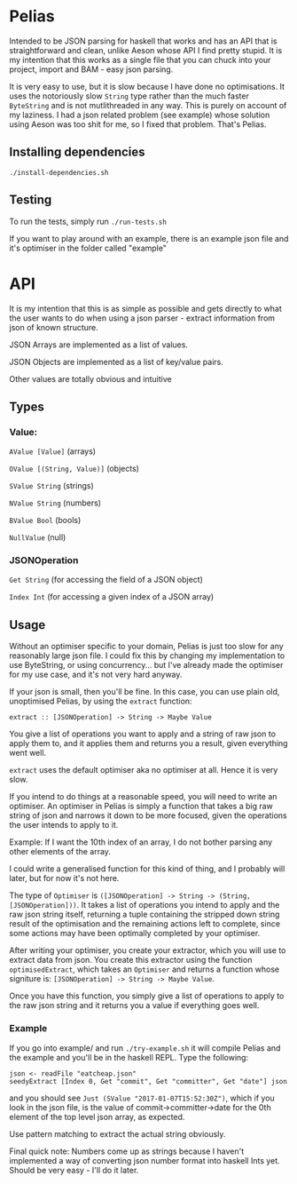 # Pelias

Intended to be JSON parsing for haskell that works and has an API that is straightforward and clean, unlike Aeson whose API I find pretty stupid.
It is my intention that this works as a single file that you can chuck into your project, import and BAM - easy json parsing.

It is very easy to use, but it is slow because I have done no optimisations. It uses the notoriously slow `String` type rather than the much faster `ByteString` and is not mutlithreaded in any way. This is purely on account of my laziness. I had a json related problem (see example) whose solution using Aeson was too shit for me, so I fixed that problem. That's Pelias.

## Installing dependencies

```
./install-dependencies.sh
```

## Testing

To run the tests, simply run `./run-tests.sh`

If you want to play around with an example, there is an example json file and it's optimiser in the folder called "example"

# API

It is my intention that this is as simple as possible and gets directly to
what the user wants to do when using a json parser - extract information from
json of known structure.

JSON Arrays are implemented as a list of values.

JSON Objects are implemented as a list of key/value pairs.

Other values are totally obvious and intuitive

## Types

### Value:

`AValue [Value]` (arrays)

`OValue [(String, Value)]` (objects)

`SValue String` (strings)

`NValue String` (numbers)

`BValue Bool` (bools)

`NullValue` (null)

### JSONOperation

`Get String` (for accessing the field of a JSON object)

`Index Int` (for accessing a given index of a JSON array)

## Usage

Without an optimiser specific to your domain, Pelias is just too slow for any reasonably large json file. I could fix this by changing my implementation to use ByteString, or using concurrency... but I've already made the optimiser for my use case, and it's not very hard anyway.

If your json is small, then you'll be fine. In this case, you can use plain old, unoptimised Pelias, by using the `extract` function:

`extract :: [JSONOperation] -> String -> Maybe Value`

You give a list of operations you want to apply and a string of raw json to apply them to, and it applies them and returns you a result, given everything went well.

`extract` uses the default optimiser aka no optimiser at all. Hence it is very slow.

If you intend to do things at a reasonable speed, you will need to write an optimiser. An optimiser in Pelias is simply a function that takes a big raw string of json and narrows it down to be more focused, given the operations the user intends to apply to it.

Example: If I want the 10th index of an array, I do not bother parsing any other elements of the array.

I could write a generalised function for this kind of thing, and I probably will later, but for now it's not here.

The type of `Optimiser` is `([JSONOperation] -> String -> (String, [JSONOperation]))`. It takes a list of operations you intend to apply and the raw json string itself, returning a tuple containing the stripped down string result of the optimisation and the remaining actions left to complete, since some actions may have been optimally completed by your optimiser.

After writing your optimiser, you create your extractor, which you will use to extract data from json. You create this extractor using the function `optimisedExtract`, which takes an `Optimiser` and returns a function whose signiture is: `[JSONOperation] -> String -> Maybe Value`.

Once you have this function, you simply give a list of operations to apply to the raw json string and it returns you a value if everything goes well.

### Example

If you go into example/ and run `./try-example.sh` it will compile Pelias and the example and you'll be in the haskell REPL. Type the following:

```
json <- readFile "eatcheap.json"
seedyExtract [Index 0, Get "commit", Get "committer", Get "date"] json
```

and you should see `Just (SValue "2017-01-07T15:52:30Z")`, which if you look in the json file, is the value of commit->committer->date for the 0th element of the top level json array, as expected.

Use pattern matching to extract the actual string obviously.

Final quick note: Numbers come up as strings because I haven't implemented a way of converting json number format into haskell Ints yet. Should be very easy - I'll do it later.
